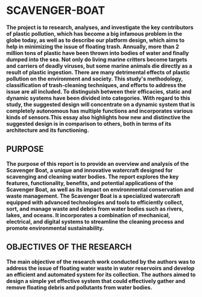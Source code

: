# **SCAVENGER-BOAT**

**The project is to research, analyses, and investigate the key contributors of plastic pollution, which has become a big infamous problem in the globe today, as well as to describe our platform design, which aims to help in minimizing the issue of floating trash. Annually, more than 2 million tons of plastic have been thrown into bodies of water and finally dumped into the sea. Not only do living marine critters become targets and carriers of deadly viruses, but some marine animals die directly as a result of plastic ingestion. There are many detrimental effects of plastic pollution on the environment and society. This study's methodology, classification of trash-cleaning techniques, and efforts to address the issue are all included. To distinguish between their efficacies, static and dynamic systems have been divided into categories. With regard to this study, the suggested design will concentrate on a dynamic system that is completely autonomous has multiple functions and incorporates various kinds of sensors.This essay also highlights how new and distinctive the suggested design is in comparison to others, both in terms of its architecture and its functioning.**

## PURPOSE
**The purpose of this report is to provide an overview and analysis of the Scavenger Boat, a unique and innovative watercraft designed for scavenging and cleaning water bodies. The report explores the key features, functionality, benefits, and potential applications of the Scavenger Boat, as well as its impact on environmental conservation and waste management.
The Scavenger Boat is a specialized watercraft equipped with advanced technologies and tools to efficiently collect, sort, and manage waste and debris from water bodies such as rivers, lakes, and oceans. It incorporates a combination of mechanical, electrical, and digital systems to streamline the cleaning process and promote environmental sustainability.**

## OBJECTIVES OF THE RESEARCH
**The main objective of the research work conducted by the authors was to address the issue of floating water waste in water reservoirs and develop an efficient and automated system 
for its collection. The authors aimed to design a simple yet effective system that could effectively gather and remove floating debris and pollutants from water bodies.**
